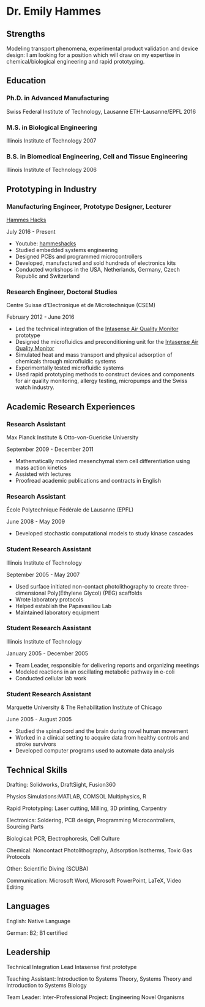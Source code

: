 # Dr. Emily Hammes

## Strengths

Modeling transport phenomena, experimental product validation and device design: I am looking for a position which will draw on my expertise in chemical/biological engineering and rapid prototyping.

## Education

### Ph.D. in Advanced Manufacturing 

Swiss Federal Institute of Technology, Lausanne ETH-Lausanne/EPFL   2016

### M.S. in Biological Engineering
Illinois Institute of Technology    2007


### B.S. in Biomedical Engineering, Cell and Tissue Engineering
Illinois Institute of Technology 2006 

## Prototyping in Industry

### Manufacturing Engineer, Prototype Designer, Lecturer
[Hammes Hacks](hammeshacks.com) 

July 2016 - Present
* Youtube: [hammeshacks](https://www.youtube.com/channel/UCuMGhT5u-Y6Ju8j4m7s8X2A)
* Studied embedded systems engineering
* Designed PCBs and programmed microcontrollers  
* Developed, manufactured and sold hundreds of electronics kits
* Conducted workshops in the USA, Netherlands, Germany, Czech Republic and Switzerland

### Research Engineer, Doctoral Studies
Centre Suisse d’Electronique et de Microtechnique (CSEM)

February 2012 - June 2016
* Led the technical integration of the [Intasense Air Quality Monitor](intasense) prototype
* Designed the microfluidics and preconditioning unit for the [Intasense Air Quality Monitor](intasense)
* Simulated heat and mass transport and physical adsorption of chemicals through microfluidic systems
* Experimentally tested microfluidic systems
* Used rapid prototyping methods to construct devices and components for air quality monitoring, allergy testing, micropumps and the Swiss watch industry.

## Academic Research Experiences
### Research Assistant
Max Planck Institute & Otto-von-Guericke University

September 2009 - December 2011
* Mathematically modeled mesenchymal stem cell differentiation using mass action kinetics
* Assisted with lectures
* Proofread academic publications and contracts in English

### Research Assistant
École Polytechnique Fédérale de Lausanne (EPFL)

June 2008 - May 2009
* Developed stochastic computational models to study kinase cascades

### Student Research Assistant
Illinois Institute of Technology

September 2005 - May 2007
* Used surface initiated non-contact photolithography to create three-dimensional Poly(Ethylene Glycol) (PEG) scaffolds
* Wrote laboratory protocols
* Helped establish the Papavasiliou Lab
* Maintained laboratory equipment 

### Student Research Assistant
Illinois Institute of Technology

January 2005 - December 2005
* Team Leader, responsible for delivering reports and organizing meetings
* Modeled reactions in an oscillating metabolic pathway in e-coli
* Conducted cellular lab work

### Student Research Assistant
Marquette University & The Rehabilitation Institute of Chicago

June 2005 - August 2005
* Studied the spinal cord and the brain  during novel human movement
* Worked in a clinical setting to acquire data from healthy controls and stroke survivors
* Developed computer programs used to automate data analysis

## Technical Skills

Drafting: Solidworks, DraftSight, Fusion360

Physics Simulations:MATLAB, COMSOL Multiphysics, R

Rapid Prototyping: Laser cutting, Milling, 3D printing, Carpentry

Electronics: Soldering, PCB design, Programming Microcontrollers, Sourcing Parts

Biological: PCR, Electrophoresis, Cell Culture 

Chemical:  Noncontact Photolithography, Adsorption Isotherms, Toxic Gas Protocols

Other: Scientific Diving (SCUBA)

Communication: Microsoft Word, Microsoft PowerPoint, LaTeX, Video Editing

## Languages
English: Native Language

German: B2; B1 certified 

## Leadership
Technical Integration Lead Intasense first prototype 

Teaching Assistant: Introduction to Systems Theory, Systems Theory and Introduction to Systems Biology 

Team Leader: Inter-Professional Project: Engineering Novel Organisms 
